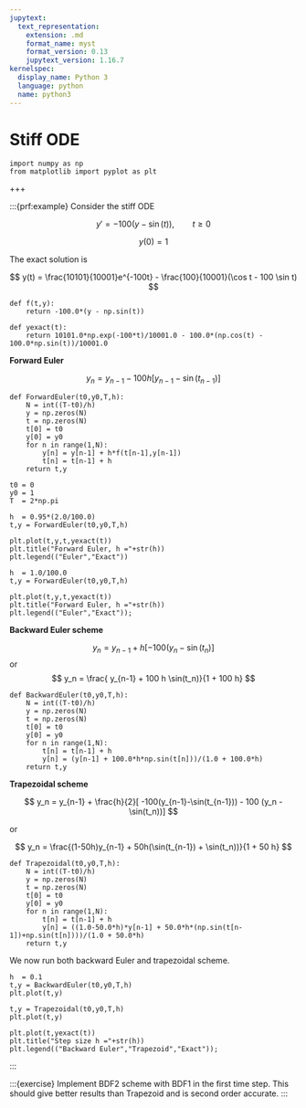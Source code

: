 ```yaml
---
jupytext:
  text_representation:
    extension: .md
    format_name: myst
    format_version: 0.13
    jupytext_version: 1.16.7
kernelspec:
  display_name: Python 3
  language: python
  name: python3
---
```


# Stiff ODE

```{code-cell} ipython3
import numpy as np
from matplotlib import pyplot as plt
```

+++

:::{prf:example}
Consider the stiff ODE

$$
y' = -100(y - \sin(t)), \qquad t \ge 0
$$

$$
y(0) = 1
$$

The exact solution is

$$
y(t) = \frac{10101}{10001}e^{-100t} - \frac{100}{10001}(\cos t - 100 \sin t)
$$

```{code-cell} ipython3
def f(t,y):
    return -100.0*(y - np.sin(t))

def yexact(t):
    return 10101.0*np.exp(-100*t)/10001.0 - 100.0*(np.cos(t) - 100.0*np.sin(t))/10001.0
```

**Forward Euler**

$$
y_n = y_{n-1} - 100 h [ y_{n-1} - \sin(t_{n-1})]
$$

```{code-cell} ipython3
def ForwardEuler(t0,y0,T,h):
    N = int((T-t0)/h)
    y = np.zeros(N)
    t = np.zeros(N)
    t[0] = t0
    y[0] = y0
    for n in range(1,N):
        y[n] = y[n-1] + h*f(t[n-1],y[n-1])
        t[n] = t[n-1] + h
    return t,y
```

```{code-cell} ipython3
t0 = 0
y0 = 1
T  = 2*np.pi

h  = 0.95*(2.0/100.0)
t,y = ForwardEuler(t0,y0,T,h)

plt.plot(t,y,t,yexact(t))
plt.title("Forward Euler, h ="+str(h))
plt.legend(("Euler","Exact"))
```

```{code-cell} ipython3
h  = 1.0/100.0
t,y = ForwardEuler(t0,y0,T,h)

plt.plot(t,y,t,yexact(t))
plt.title("Forward Euler, h ="+str(h))
plt.legend(("Euler","Exact"));
```

**Backward Euler scheme**

$$
y_n = y_{n-1} + h [ -100(y_n - \sin(t_n) ]
$$
or
$$
y_n = \frac{ y_{n-1} + 100 h \sin(t_n)}{1 + 100 h}
$$

```{code-cell} ipython3
def BackwardEuler(t0,y0,T,h):
    N = int((T-t0)/h)
    y = np.zeros(N)
    t = np.zeros(N)
    t[0] = t0
    y[0] = y0
    for n in range(1,N):
        t[n] = t[n-1] + h
        y[n] = (y[n-1] + 100.0*h*np.sin(t[n]))/(1.0 + 100.0*h)
    return t,y
```

**Trapezoidal scheme**

$$
y_n = y_{n-1} + \frac{h}{2}[ -100(y_{n-1}-\sin(t_{n-1})) - 100 (y_n - \sin(t_n))]
$$

or

$$
y_n = \frac{(1-50h)y_{n-1} + 50h(\sin(t_{n-1}) + \sin(t_n))}{1 + 50 h}
$$

```{code-cell} ipython3
def Trapezoidal(t0,y0,T,h):
    N = int((T-t0)/h)
    y = np.zeros(N)
    t = np.zeros(N)
    t[0] = t0
    y[0] = y0
    for n in range(1,N):
        t[n] = t[n-1] + h
        y[n] = ((1.0-50.0*h)*y[n-1] + 50.0*h*(np.sin(t[n-1])+np.sin(t[n])))/(1.0 + 50.0*h)
    return t,y
```

We now run both backward Euler and trapezoidal scheme.

```{code-cell} ipython3
h  = 0.1
t,y = BackwardEuler(t0,y0,T,h)
plt.plot(t,y)

t,y = Trapezoidal(t0,y0,T,h)
plt.plot(t,y)

plt.plot(t,yexact(t))
plt.title("Step size h ="+str(h))
plt.legend(("Backward Euler","Trapezoid","Exact"));
```
:::

:::{exercise}
Implement BDF2 scheme with BDF1 in the first time step. This should give better results than Trapezoid and is second order accurate.
:::
